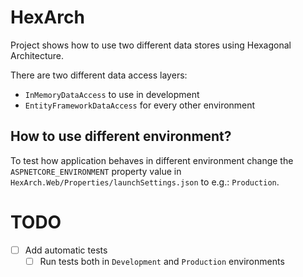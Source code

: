 # HexArch

Project shows how to use two different data stores using Hexagonal Architecture.

There are two different data access layers:

- `InMemoryDataAccess` to use in development
- `EntityFrameworkDataAccess` for every other environment

## How to use different environment?

To test how application behaves in different environment change the `ASPNETCORE_ENVIRONMENT` property value in `HexArch.Web/Properties/launchSettings.json` to e.g.: `Production`.

# TODO

- [ ] Add automatic tests
  - [ ] Run tests both in `Development` and `Production` environments
